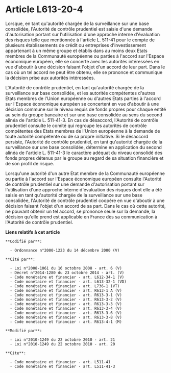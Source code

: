 # Article L613-20-4

Lorsque, en tant qu'autorité chargée de la surveillance sur une base consolidée, l'Autorité de contrôle prudentiel est saisie
d'une demande d'autorisation portant sur l'utilisation d'une approche interne d'évaluation des risques telle que mentionnée à
l'article L. 511-41 pour le compte de plusieurs établissements de crédit ou entreprises d'investissement appartenant à un
même groupe et établis dans au moins deux Etats membres de la Communauté européenne ou parties à l'accord sur l'Espace
économique européen, elle se concerte avec les autorités intéressées en vue d'aboutir à une décision faisant l'objet d'un
accord de leur part. Dans le cas où un tel accord ne peut être obtenu, elle se prononce et communique la décision prise aux
autorités intéressées.

L'Autorité de contrôle prudentiel, en tant qu'autorité chargée de la surveillance sur base consolidée, et les autorités
compétentes d'autres Etats membres de l'Union européenne ou d'autres Etats parties à l'accord sur l'Espace économique
européen se concertent en vue d'aboutir à une décision commune sur le niveau requis de fonds propres pour chaque entité au
sein du groupe bancaire et sur une base consolidée au sens du second alinéa de l'article L. 511-41-3. En cas de désaccord,
l'Autorité de contrôle prudentiel consulte le comité qui regroupe les autorités de contrôle compétentes des Etats membres de
l'Union européenne à la demande de toute autorité compétente ou de sa propre initiative. Si le désaccord persiste, l'Autorité
de contrôle prudentiel, en tant qu'autorité chargée de la surveillance sur une base consolidée, détermine en application du
second alinéa de l'article L. 511-41-3 le caractère adéquat du niveau consolidé des fonds propres détenus par le groupe au
regard de sa situation financière et de son profil de risque. 

Lorsqu'une autorité d'un autre Etat membre de la Communauté européenne ou partie à l'accord sur l'Espace économique européen
consulte l'Autorité de contrôle prudentiel sur une demande d'autorisation portant sur l'utilisation d'une approche interne
d'évaluation des risques dont elle a été saisie en tant qu'autorité chargée de la surveillance sur une base consolidée,
l'Autorité de contrôle prudentiel coopère en vue d'aboutir à une décision faisant l'objet d'un accord de sa part. Dans le cas
où cette autorité, ne pouvant obtenir un tel accord, se prononce seule sur la demande, la décision qu'elle prend est
applicable en France dès sa communication à l'Autorité de contrôle prudentiel.

**Liens relatifs à cet article**

	**Codifié par**:

	  - Ordonnance n°2000-1223 du 14 décembre 2000 (V)

	**Cité par**:

	  - Loi n°2008-1061 du 16 octobre 2008 - art. 6 (V)
	  - Décret n°2014-1280 du 23 octobre 2014 - art. (V)
	  - Code monétaire et financier - art. L612-34-1 (V)
	  - Code monétaire et financier - art. L613-32-1 (VD)
	  - Code monétaire et financier - art. L736-1 (VT)
	  - Code monétaire et financier - art. R613-1 A (V)
	  - Code monétaire et financier - art. R613-3-1 (V)
	  - Code monétaire et financier - art. R613-3-2 (V)
	  - Code monétaire et financier - art. R613-3-3 (V)
	  - Code monétaire et financier - art. R613-3-4 (V)
	  - Code monétaire et financier - art. R613-3-6 (V)
	  - Code monétaire et financier - art. R613-3-8 (V)
	  - Code monétaire et financier - art. R613-4-1 (M)

	**Modifié par**:

	  - Loi n°2010-1249 du 22 octobre 2010 - art. 21
	  - Loi n°2010-1249 du 22 octobre 2010 - art. 20

	**Cite**:

	  - Code monétaire et financier - art. L511-41
	  - Code monétaire et financier - art. L511-41-3
